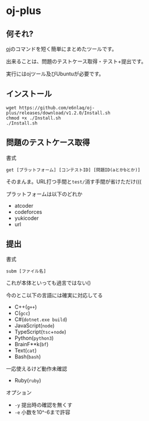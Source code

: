 # oj-plus

## 何それ?

[oj](https://github.com/online-judge-tools/oj)のコマンドを短く簡単にまとめたツールです。

出来ることは、問題のテストケース取得・テスト+提出です。

実行にはojツール及びUbuntuが必要です。

## インストール

```
wget https://github.com/e6nlaq/oj-plus/releases/download/v1.2.0/Install.sh
chmod +x ./Install.sh
./Install.sh
```

## 問題のテストケース取得

書式

```
get [プラットフォーム] [コンテストID] [問題ID(aとかbとか)]
```

そのまんま。URL打つ手間と`test/`消す手間が省けただけ(((

プラットフォームは以下のどれか

- atcoder
- codeforces
- yukicoder
- url

## 提出

書式

```
subm [ファイル名]
```

これが本体といっても過言ではない()

今のとこ以下の言語には確実に対応してる

- C++(`g++`)
- C(`gcc`)
- C#(`dotnet.exe build`)
- JavaScript(`node`)
- TypeScript(`tsc`+`node`)
- Python(`python3`)
- BrainF**k(`bf`)
- Text(`cat`)
- Bash(`bash`)

一応使えるけど動作未確認

- Ruby(`ruby`)

オプション

- `-y` 提出時の確認を無くす
- `-e` 小数を10^-6まで許容
